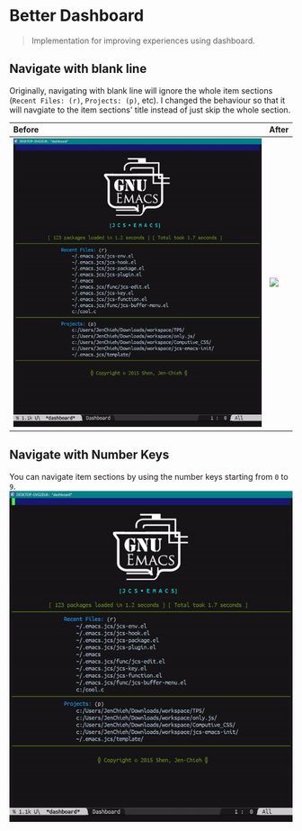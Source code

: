 # Better Dashboard
> Implementation for improving experiences using dashboard.


## Navigate with blank line

Originally, navigating with blank line will ignore the whole 
item sections (`Recent Files: (r)`, `Projects: (p)`, etc). 
I changed the behaviour so that it will navgiate to the item 
sections' title instead of just skip the whole section.

| Before                               | After                               |
|:-------------------------------------|:------------------------------------|
|<img src="./bd-nav-blank-before.gif"/>|<img src="./bd-nav-blank-after.gif"/>|


## Navigate with Number Keys

You can navigate item sections by using the number keys 
starting from `0` to `9`.
<img src="./bd-nav-by-num.gif"/>
